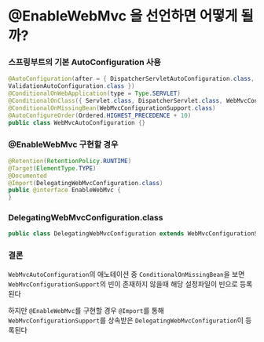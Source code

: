 # @EnableWebMvc 을 선언하면 어떻게 될까?

### 스프링부트의 기본 AutoConfiguration 사용 
```java
@AutoConfiguration(after = { DispatcherServletAutoConfiguration.class, TaskExecutionAutoConfiguration.class,
ValidationAutoConfiguration.class })
@ConditionalOnWebApplication(type = Type.SERVLET)
@ConditionalOnClass({ Servlet.class, DispatcherServlet.class, WebMvcConfigurer.class })
@ConditionalOnMissingBean(WebMvcConfigurationSupport.class)
@AutoConfigureOrder(Ordered.HIGHEST_PRECEDENCE + 10)
public class WebMvcAutoConfiguration {}
```

### @EnableWebMvc 구현할 경우
```java
@Retention(RetentionPolicy.RUNTIME)
@Target(ElementType.TYPE)
@Documented
@Import(DelegatingWebMvcConfiguration.class)
public @interface EnableWebMvc {
}
```
### DelegatingWebMvcConfiguration.class
```java
public class DelegatingWebMvcConfiguration extends WebMvcConfigurationSupport {}
```

### 결론
`WebMvcAutoConfiguration`의 애노테이션 중 `ConditionalOnMissingBean`을 보면 
`WebMvcConfigurationSupport`의 빈이 존재하지 않을때 해당 설정파일이 빈으로 등록된다

하지만 `@EnableWebMvc`를 구현할 경우 `@Import`를 통해 `WebMvcConfigurationSupport`를 상속받은 
`DelegatingWebMvcConfiguration`이 등록된다 